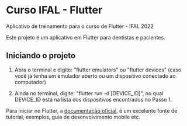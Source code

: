 # Curso IFAL - Flutter

Aplicativo de treinamento para o curso de Flutter - IFAL 2022

Este projeto é um aplicativo em Flutter para dentistas e pacientes.

## Iniciando o projeto

1. Abra o terminal e digite: "flutter emulators" ou "flutter devices" (caso você já tenha um emulador aberto ou um dispositivo conectado ao computador)

2. Ainda no terminal, digite: "flutter run -d [DEVICE_ID]", no qual DEVICE_ID está na lista dos dispositivos encontrados no Passo 1.


Para iniciar no Flutter, a 
[documentação oficial](https://flutter.dev/docs), é um excelente fonte de tutorial, exemplos, guia de desenvolvimento mobile etc.
